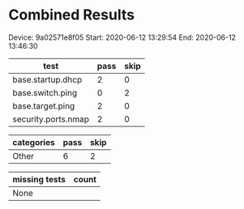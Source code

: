 # Combined Results
Device: 9a02571e8f05
Start: 2020-06-12 13:29:54
End: 2020-06-12 13:46:30

|test|pass|skip|
|---|---|---|
|base.startup.dhcp|2|0|
|base.switch.ping|0|2|
|base.target.ping|2|0|
|security.ports.nmap|2|0|

|categories|pass|skip|
|---|---|---|
|Other|6|2|

|missing tests|count|
|---|---|
|None|
